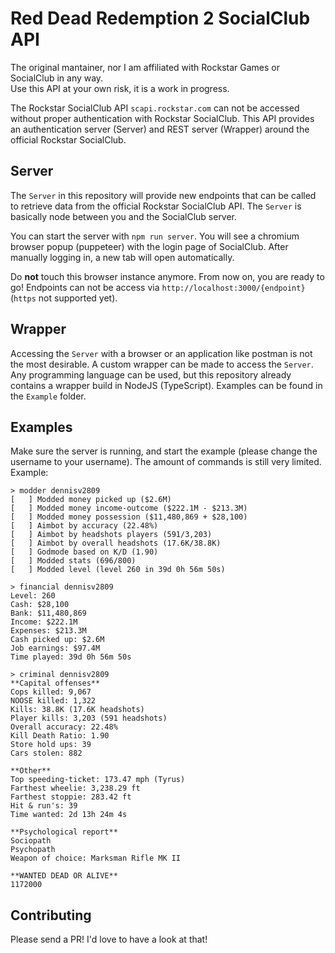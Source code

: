 # Red Dead Redemption 2 SocialClub API
The original mantainer, nor I am affiliated with Rockstar Games or SocialClub in any way.<br />
Use this API at your own risk, it is a work in progress.

<!---
# Installation
Clone this repository and run `tsc` to compile (you need TypeScript installed, `npm i -g typescript`).
-->

The Rockstar SocialClub API `scapi.rockstar.com` can not be accessed without proper authentication with Rockstar SocialClub. 
This API provides an authentication server (Server) and REST server (Wrapper) around the official Rockstar SocialClub.

## Server
The `Server` in this repository will provide new endpoints that can be called to retrieve data from the official Rockstar SocialClub API. The `Server` is basically node between you and the SocialClub server.

You can start the server with `npm run server`. You will see a chromium browser popup (puppeteer) with the login page of SocialClub. After manually logging in, a new tab will open automatically.

Do **not** touch this browser instance anymore.
From now on, you are ready to go! Endpoints can not be access via `http://localhost:3000/{endpoint}` (`https` not supported yet).

## Wrapper
Accessing the `Server` with a browser or an application like postman is not the most desirable. A custom wrapper can be made to access the `Server`. Any programming language can be used, but this repository already contains a wrapper build in NodeJS (TypeScript). Examples can be found in the `Example` folder.

## Examples
Make sure the server is running, and start the example (please change the username to your username). The amount of commands is still very limited.
Example:
```
> modder dennisv2809
[   ] Modded money picked up ($2.6M)
[   ] Modded money income-outcome ($222.1M - $213.3M)
[   ] Modded money possession ($11,480,869 + $28,100)
[   ] Aimbot by accuracy (22.48%)
[   ] Aimbot by headshots players (591/3,203)
[   ] Aimbot by overall headshots (17.6K/38.8K)
[   ] Godmode based on K/D (1.90)
[   ] Modded stats (696/800)
[   ] Modded level (level 260 in 39d 0h 56m 50s)

> financial dennisv2809
Level: 260
Cash: $28,100
Bank: $11,480,869
Income: $222.1M
Expenses: $213.3M
Cash picked up: $2.6M
Job earnings: $97.4M
Time played: 39d 0h 56m 50s

> criminal dennisv2809
**Capital offenses**
Cops killed: 9,067
NOOSE killed: 1,322
Kills: 38.8K (17.6K headshots)
Player kills: 3,203 (591 headshots)
Overall accuracy: 22.48%
Kill Death Ratio: 1.90
Store hold ups: 39
Cars stolen: 882

**Other**
Top speeding-ticket: 173.47 mph (Tyrus)
Farthest wheelie: 3,238.29 ft
Farthest stoppie: 283.42 ft
Hit & run's: 39
Time wanted: 2d 13h 24m 4s

**Psychological report**
Sociopath
Psychopath
Weapon of choice: Marksman Rifle MK II

**WANTED DEAD OR ALIVE**
1172000
```

## Contributing
Please send a PR! I'd love to have a look at that!
